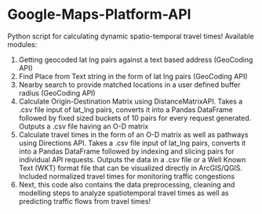 # Google-Maps-Platform-API
Python script for calculating dynamic spatio-temporal travel times!
Available modules:
1. Getting geocoded lat lng pairs against a text based address (GeoCoding API)
2. Find Place from Text string in the form of lat lng pairs (GeoCoding API)
3. Nearby search to provide matched locations in a user defined buffer radius (GeoCoding API)
4. Calculate Origin-Destination Matrix using DistanceMatrixAPI. Takes a .csv file input of lat_lng pairs, converts it into a Pandas DataFrame followed by fixed sized buckets of 10 pairs for every request generated. Outputs a .csv file having an O-D matrix 
5. Calculate travel times in the form of an O-D matrix as well as pathways using Directions API. Takes a .csv file input of lat_lng pairs, converts it into a Pandas DataFrame followed by indexing and slicing pairs for individual API requests. Outputs the data in a .csv file or a Well Known Text (WKT) format file that can be visualized directly in ArcGIS/QGIS. Included normalized travel times for monitoring traffic congestions 
6. Next, this code also contains the data preprocessing, cleaning and modelling steps to analyze spatiotemporal travel times as well as predicting traffic flows from travel times!
